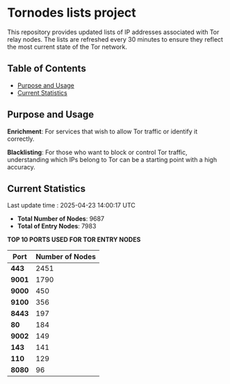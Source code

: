 # Tornodes lists project

This repository provides updated lists of IP addresses associated with Tor relay nodes. The lists are refreshed every 30 minutes to ensure they reflect the most current state of the Tor network.

## Table of Contents

- [Purpose and Usage](#purpose-and-usage)
- [Current Statistics](#current-statistics)


## Purpose and Usage

**Enrichment**: For services that wish to allow Tor traffic or identify it correctly.

**Blacklisting**: For those who want to block or control Tor traffic, understanding which IPs belong to Tor can be a starting point with a high accuracy.

## Current Statistics

Last update time : 2025-04-23 14:00:17 UTC

- **Total Number of Nodes**: 9687
- **Total of Entry Nodes**: 7983

**TOP 10 PORTS USED FOR TOR ENTRY NODES**

| **Port** | **Number of Nodes** |
|------|-----------------|
| **443**   | 2451  |
| **9001**   | 1790  |
| **9000**   | 450  |
| **9100**   | 356  |
| **8443**   | 197  |
| **80**   | 184  |
| **9002**   | 149  |
| **143**   | 141  |
| **110**   | 129  |
| **8080**   | 96  |

